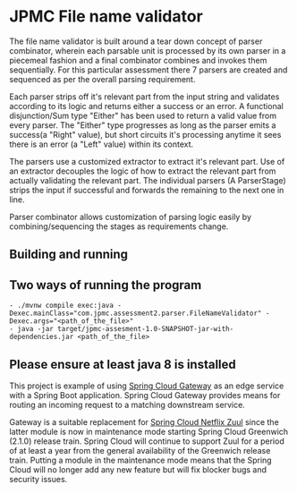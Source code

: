 JPMC File name validator
==============================

The file name validator is built around a tear down concept of parser combinator, wherein each parsable unit is processed 
by its own parser in a piecemeal fashion and a final combinator combines and invokes them sequentially. For this particular
assessment there 7 parsers are created and sequenced as per the overall parsing requirement. 

Each parser strips off it's relevant part from the input string and validates according to its logic and returns either
a success or an error. A functional disjunction/Sum type "Either" has been used to return a valid value from every parser.
The "Either" type progresses as long as the parser emits a success(a "Right" value), but short circuits it's processing 
anytime it sees there is an error (a "Left" value) within its context.

The parsers use a customized extractor to extract it's relevant part. Use of an extractor decouples the logic of how to extract
the relevant part from actually validating the relevant part. The individual parsers (A ParserStage) strips the input if 
successful and forwards the remaining to the next one in line.

Parser combinator allows customization of parsing logic easily by combining/sequencing the stages as requirements change.    

## Building and running

## Two ways of running the program
    - ./mvnw compile exec:java -Dexec.mainClass="com.jpmc.assessment2.parser.FileNameValidator" -Dexec.args="<path_of_the_file>"
    - java -jar target/jpmc-assesment-1.0-SNAPSHOT-jar-with-dependencies.jar <path_of_the_file>

## Please ensure at least java 8 is installed




This project is example of using [Spring Cloud Gateway](https://spring.io/projects/spring-cloud-gateway) as an edge
service with a Spring Boot application. Spring Cloud Gateway provides means for routing an incoming request to a
matching downstream service.

Gateway is a suitable replacement for [Spring Cloud Netflix Zuul](https://spring.io/projects/spring-cloud-netflix) since
the latter module is now in maintenance mode starting Spring Cloud Greenwich (2.1.0) release train. Spring Cloud will
continue to support Zuul for a period of at least a year from the general availability of the Greenwich release train.
Putting a module in the maintenance mode means that the Spring Cloud will no longer add any new feature but will fix
blocker bugs and security issues.
